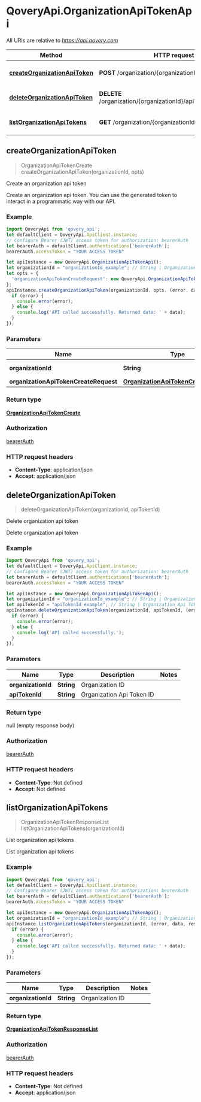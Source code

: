 # QoveryApi.OrganizationApiTokenApi

All URIs are relative to *https://api.qovery.com*

Method | HTTP request | Description
------------- | ------------- | -------------
[**createOrganizationApiToken**](OrganizationApiTokenApi.md#createOrganizationApiToken) | **POST** /organization/{organizationId}/apiToken | Create an organization api token
[**deleteOrganizationApiToken**](OrganizationApiTokenApi.md#deleteOrganizationApiToken) | **DELETE** /organization/{organizationId}/apiToken/{apiTokenId} | Delete organization api token
[**listOrganizationApiTokens**](OrganizationApiTokenApi.md#listOrganizationApiTokens) | **GET** /organization/{organizationId}/apiToken | List organization api tokens



## createOrganizationApiToken

> OrganizationApiTokenCreate createOrganizationApiToken(organizationId, opts)

Create an organization api token

Create an organization api token. You can use the generated token to interact in a programmatic way with our API.

### Example

```javascript
import QoveryApi from 'qovery_api';
let defaultClient = QoveryApi.ApiClient.instance;
// Configure Bearer (JWT) access token for authorization: bearerAuth
let bearerAuth = defaultClient.authentications['bearerAuth'];
bearerAuth.accessToken = "YOUR ACCESS TOKEN"

let apiInstance = new QoveryApi.OrganizationApiTokenApi();
let organizationId = "organizationId_example"; // String | Organization ID
let opts = {
  'organizationApiTokenCreateRequest': new QoveryApi.OrganizationApiTokenCreateRequest() // OrganizationApiTokenCreateRequest | 
};
apiInstance.createOrganizationApiToken(organizationId, opts, (error, data, response) => {
  if (error) {
    console.error(error);
  } else {
    console.log('API called successfully. Returned data: ' + data);
  }
});
```

### Parameters


Name | Type | Description  | Notes
------------- | ------------- | ------------- | -------------
 **organizationId** | **String**| Organization ID | 
 **organizationApiTokenCreateRequest** | [**OrganizationApiTokenCreateRequest**](OrganizationApiTokenCreateRequest.md)|  | [optional] 

### Return type

[**OrganizationApiTokenCreate**](OrganizationApiTokenCreate.md)

### Authorization

[bearerAuth](../README.md#bearerAuth)

### HTTP request headers

- **Content-Type**: application/json
- **Accept**: application/json


## deleteOrganizationApiToken

> deleteOrganizationApiToken(organizationId, apiTokenId)

Delete organization api token

Delete organization api token

### Example

```javascript
import QoveryApi from 'qovery_api';
let defaultClient = QoveryApi.ApiClient.instance;
// Configure Bearer (JWT) access token for authorization: bearerAuth
let bearerAuth = defaultClient.authentications['bearerAuth'];
bearerAuth.accessToken = "YOUR ACCESS TOKEN"

let apiInstance = new QoveryApi.OrganizationApiTokenApi();
let organizationId = "organizationId_example"; // String | Organization ID
let apiTokenId = "apiTokenId_example"; // String | Organization Api Token ID
apiInstance.deleteOrganizationApiToken(organizationId, apiTokenId, (error, data, response) => {
  if (error) {
    console.error(error);
  } else {
    console.log('API called successfully.');
  }
});
```

### Parameters


Name | Type | Description  | Notes
------------- | ------------- | ------------- | -------------
 **organizationId** | **String**| Organization ID | 
 **apiTokenId** | **String**| Organization Api Token ID | 

### Return type

null (empty response body)

### Authorization

[bearerAuth](../README.md#bearerAuth)

### HTTP request headers

- **Content-Type**: Not defined
- **Accept**: Not defined


## listOrganizationApiTokens

> OrganizationApiTokenResponseList listOrganizationApiTokens(organizationId)

List organization api tokens

List organization api tokens

### Example

```javascript
import QoveryApi from 'qovery_api';
let defaultClient = QoveryApi.ApiClient.instance;
// Configure Bearer (JWT) access token for authorization: bearerAuth
let bearerAuth = defaultClient.authentications['bearerAuth'];
bearerAuth.accessToken = "YOUR ACCESS TOKEN"

let apiInstance = new QoveryApi.OrganizationApiTokenApi();
let organizationId = "organizationId_example"; // String | Organization ID
apiInstance.listOrganizationApiTokens(organizationId, (error, data, response) => {
  if (error) {
    console.error(error);
  } else {
    console.log('API called successfully. Returned data: ' + data);
  }
});
```

### Parameters


Name | Type | Description  | Notes
------------- | ------------- | ------------- | -------------
 **organizationId** | **String**| Organization ID | 

### Return type

[**OrganizationApiTokenResponseList**](OrganizationApiTokenResponseList.md)

### Authorization

[bearerAuth](../README.md#bearerAuth)

### HTTP request headers

- **Content-Type**: Not defined
- **Accept**: application/json

